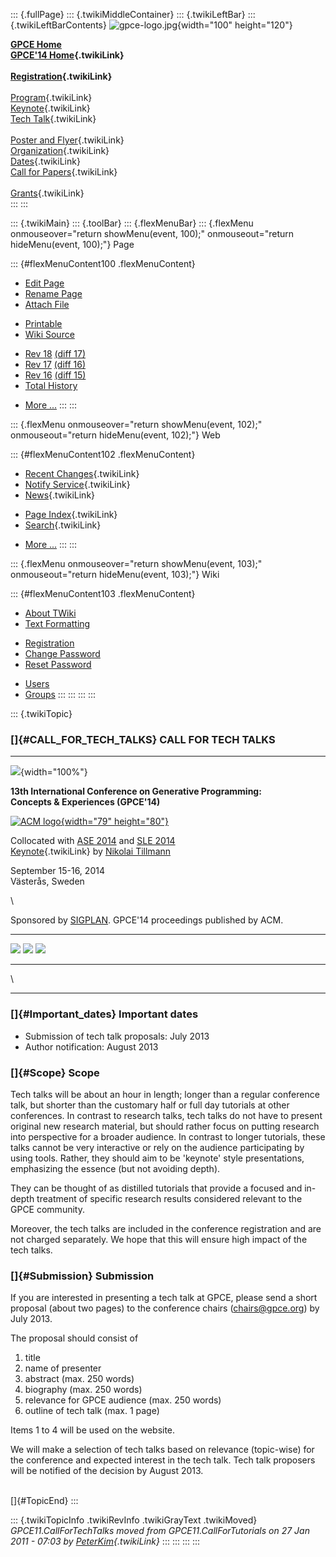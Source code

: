 ::: {.fullPage}
::: {.twikiMiddleContainer}
::: {.twikiLeftBar}
::: {.twikiLeftBarContents}
![gpce-logo.jpg](../pub/GPCE14/WebLeftBar/gpce-logo.jpg){width="100"
height="120"}

**[GPCE Home](http://program-transformation.org/Gpce)**\
**[GPCE\'14 Home](WebHome){.twikiLink}**\
\
**[Registration](GpceRegistration){.twikiLink}**\
\
[Program](ConferenceProgram){.twikiLink}\
[Keynote](KeynoteSpeakers){.twikiLink}\
[Tech Talk](TechTalk){.twikiLink}\
\
[Poster and Flyer](Poster){.twikiLink}\
[Organization](ConferenceOrganization){.twikiLink}\
[Dates](ImportantDates){.twikiLink}\
[Call for Papers](CallForPapers){.twikiLink}\
\
[Grants](Grants){.twikiLink}\
:::
:::

::: {.twikiMain}
::: {.toolBar}
::: {.flexMenuBar}
::: {.flexMenu onmouseover="return showMenu(event, 100);" onmouseout="return hideMenu(event, 100);"}
Page

::: {#flexMenuContent100 .flexMenuContent}
-   [Edit
    Page](http://www.program-transformation.org/edit/GPCE14/CallForTechTalks?t=1536828854)
-   [Rename
    Page](http://www.program-transformation.org/rename/GPCE14/CallForTechTalks)
-   [Attach
    File](http://www.program-transformation.org/attach/GPCE14/CallForTechTalks)

<!-- -->

-   [Printable](http://www.program-transformation.org/view/GPCE14/CallForTechTalks?skin=print.pattern)
-   [Wiki
    Source](http://www.program-transformation.org/view/GPCE14/CallForTechTalks?skin=text&raw=on&contenttype=text/plain)

<!-- -->

-   [Rev
    18](http://www.program-transformation.org/view/GPCE14/CallForTechTalks?rev=1.18)
    [(diff 17)](http://www.program-transformation.org/rdiff/GPCE14/CallForTechTalks?rev1=1.18&rev2=1.17)
-   [Rev
    17](http://www.program-transformation.org/view/GPCE14/CallForTechTalks?rev=1.17)
    [(diff 16)](http://www.program-transformation.org/rdiff/GPCE14/CallForTechTalks?rev1=1.17&rev2=1.16)
-   [Rev
    16](http://www.program-transformation.org/view/GPCE14/CallForTechTalks?rev=1.16)
    [(diff 15)](http://www.program-transformation.org/rdiff/GPCE14/CallForTechTalks?rev1=1.16&rev2=1.15)
-   [Total
    History](http://www.program-transformation.org/rdiff/GPCE14/CallForTechTalks)

<!-- -->

-   [More
    \...](http://www.program-transformation.org/oops/GPCE14/CallForTechTalks?template=oopsmore&param1=1.18&param2=1.18)
:::
:::

::: {.flexMenu onmouseover="return showMenu(event, 102);" onmouseout="return hideMenu(event, 102);"}
Web

::: {#flexMenuContent102 .flexMenuContent}
-   [Recent Changes](WebChanges){.twikiLink}
-   [Notify Service](WebNotify){.twikiLink}
-   [News](WebNews){.twikiLink}

<!-- -->

-   [Page Index](WebIndex){.twikiLink}
-   [Search](WebSearch){.twikiLink}

<!-- -->

-   [More
    \...](http://www.program-transformation.org/oops/GPCE14/CallForTechTalks?template=oopsmore&param1=1.18&param2=1.18)
:::
:::

::: {.flexMenu onmouseover="return showMenu(event, 103);" onmouseout="return hideMenu(event, 103);"}
Wiki

::: {#flexMenuContent103 .flexMenuContent}
-   [About
    TWiki](http://www.program-transformation.org/view/TWiki/WebHome)
-   [Text
    Formatting](http://www.program-transformation.org/view/TWiki/TextFormattingRules)

<!-- -->

-   [Registration](http://www.program-transformation.org/view/TWiki/TWikiRegistration)
-   [Change
    Password](http://www.program-transformation.org/view/TWiki/ChangePassword)
-   [Reset
    Password](http://www.program-transformation.org/view/TWiki/ResetPassword)

<!-- -->

-   [Users](http://www.program-transformation.org/view/Main/TWikiUsers)
-   [Groups](http://www.program-transformation.org/view/Main/TWikiGroups)
:::
:::
:::
:::

::: {.twikiTopic}
### []{#CALL_FOR_TECH_TALKS} CALL FOR TECH TALKS

------------------------------------------------------------------------

![](../pub/GPCE14/ConferenceHeader/Nya_hamnen_montage_narrow.jpg){width="100%"}

**13th International Conference on Generative Programming:
Concepts & Experiences (GPCE\'14)**

[![ACM logo](../pub/GPCE14/ConferenceHeader/acm_logo.jpg){width="79"
height="80"}](http://www.acm.org/)

Collocated with [ASE 2014](http://ase2014.org) and [SLE
2014](http://www.sleconf.org/2014/)\
[Keynote](KeynoteSpeakers){.twikiLink} by [Nikolai
Tillmann](http://research.microsoft.com/en-us/people/nikolait/)

September 15-16, 2014\
Västerås, Sweden

\

Sponsored by [SIGPLAN](http://www.acm.org/sigplan/). GPCE\'14
proceedings published by ACM.

  -------------------------------------------------------------------------------------------- ----------------------------------------------------------------------------------------------- --------------------------------------------------------------------------------------------------------------------------------------------------------------------- -- --
  [![](../pub/GPCE14/ConferenceHeader/linkedin.png)](http://tinyurl.com/6dn4k5t "GPCE 2014")   [![](../pub/GPCE14/ConferenceHeader/twitter.png)](http://twitter.com/#!/gpceconf "GPCE 2014")   [![](../pub/GPCE14/ConferenceHeader/facebook.png)](http://www.facebook.com/pages/Generative-Programming-and-Component-Engineering-GPCE/174696855900734 "GPCE 2012")      
  -------------------------------------------------------------------------------------------- ----------------------------------------------------------------------------------------------- --------------------------------------------------------------------------------------------------------------------------------------------------------------------- -- --

\

------------------------------------------------------------------------

### []{#Important_dates} Important dates

-   Submission of tech talk proposals: July 2013
-   Author notification: August 2013

### []{#Scope} Scope

Tech talks will be about an hour in length; longer than a regular
conference talk, but shorter than the customary half or full day
tutorials at other conferences. In contrast to research talks, tech
talks do not have to present original new research material, but should
rather focus on putting research into perspective for a broader
audience. In contrast to longer tutorials, these talks cannot be very
interactive or rely on the audience participating by using tools.
Rather, they should aim to be \'keynote\' style presentations,
emphasizing the essence (but not avoiding depth).

They can be thought of as distilled tutorials that provide a focused and
in-depth treatment of specific research results considered relevant to
the GPCE community.

Moreover, the tech talks are included in the conference registration and
are not charged separately. We hope that this will ensure high impact of
the tech talks.

### []{#Submission} Submission

If you are interested in presenting a tech talk at GPCE, please send a
short proposal (about two pages) to the conference chairs
(<chairs@gpce.org>) by July 2013.

The proposal should consist of

1.  title
2.  name of presenter
3.  abstract (max. 250 words)
4.  biography (max. 250 words)
5.  relevance for GPCE audience (max. 250 words)
6.  outline of tech talk (max. 1 page)

Items 1 to 4 will be used on the website.

We will make a selection of tech talks based on relevance (topic-wise)
for the conference and expected interest in the tech talk. Tech talk
proposers will be notified of the decision by August 2013.

\
[]{#TopicEnd}
:::

::: {.twikiTopicInfo .twikiRevInfo .twikiGrayText .twikiMoved}
*GPCE11.CallForTechTalks moved from GPCE11.CallForTutorials on 27 Jan
2011 - 07:03 by [PeterKim](../Main/PeterKim){.twikiLink}*
:::
:::
:::
:::
